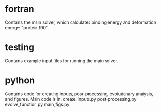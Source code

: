 # fortran
Contains the main solver, which calculates binding energy and deformation energy: "protein.f90".

# testing
Contains example input files for running the main solver.

# python
Contains code for creating inputs, post-processing, evolutionary analysis, and figures.
Main code is in:
create_inputs.py
post-processing.py
evolve_function.py
main_figs.py



